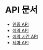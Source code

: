 # API 문서

- [인증 API](AuthAPI.md)
- [예약 API](ReservationAPI.md)
- [예약 시간 API](ReservationTimeAPI.md)
- [테마 API](ReservationThemeAPI.md)
